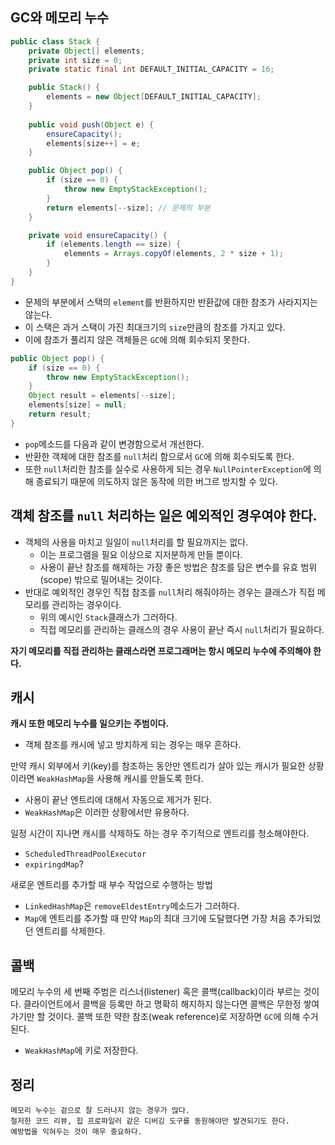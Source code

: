 ## GC와 메모리 누수
```java
public class Stack {
    private Object[] elements;
    private int size = 0;
    private static final int DEFAULT_INITIAL_CAPACITY = 16;

    public Stack() {
        elements = new Object[DEFAULT_INITIAL_CAPACITY];
    }
    
    public void push(Object e) {
        ensureCapacity();
        elements[size++] = e;
    }

    public Object pop() {
        if (size == 0) {
            throw new EmptyStackException();
        }
        return elements[--size]; // 문제의 부분
    }

    private void ensureCapacity() {
        if (elements.length == size) {
            elements = Arrays.copyOf(elements, 2 * size + 1);
        }
    }
}
```
- 문제의 부분에서 스택의 `element`를 반환하지만 반환값에 대한 참조가 사라지지는 않는다.
- 이 스택은 과거 스택이 가진 최대크기의 `size`만큼의 참조를 가지고 있다.
- 이에 참조가 풀리지 않은 객체들은 `GC`에 의해 회수되지 못한다.

```java
public Object pop() {
    if (size == 0) {
        throw new EmptyStackException();
    }
    Object result = elements[--size];
    elements[size] = null;
    return result;
}
```
- `pop`메소드를 다음과 같이 변경함으로서 개선한다.
- 반환한 객체에 대한 참조를 `null`처리 함으로서 `GC`에 의해 회수되도록 한다.
- 또한 `null`처리한 참조를 실수로 사용하게 되는 경우 `NullPointerException`에 의해 종료되기 때문에 의도하지 않은 동작에 의한 버그르 방지할 수 있다.

## 객체 참조를 `null` 처리하는 일은 예외적인 경우여야 한다.
- 객체의 사용을 마치고 일일이 `null`처리를 할 필요까지는 없다.
  - 이는 프로그램을 필요 이상으로 지저분하게 만들 뿐이다.
  - 사용이 끝난 참조를 해제하는 가장 좋은 방법은 참조를 담은 변수를 유효 범위(scope) 밖으로 밀어내는 것이다.
- 반대로 예외적인 경우인 직접 참조를 `null`처리 해줘야하는 경우는 클래스가 직접 메모리를 관리하는 경우이다.
  - 위의 예시인 `Stack`클래스가 그러하다.
  - 직접 메모리를 관리하는 클래스의 경우 사용이 끝난 즉시 `null`처리가 필요하다.

**자기 메모리를 직접 관리하는 클래스라면 프로그래머는 항시 메모리 누수에 주의해야 한다.**

## 캐시
**캐시 또한 메모리 누수를 일으키는 주범이다.**
- 객체 참조를 캐시에 넣고 방치하게 되는 경우는 매우 흔하다.

만약 캐시 외부에서 키(key)를 참조하는 동안만 엔트리가 살아 있는 캐시가 필요한 상황이라면 `WeakHashMap`을 사용해 캐시를 만들도록 한다.
- 사용이 끝난 엔트리에 대해서 자동으로 제거가 된다.
- `WeakHashMap`은 이러한 상황에서만 유용하다.

일정 시간이 지나면 캐시를 삭제하도 하는 경우 주기적으로 엔트리를 청소해야한다.
- `ScheduledThreadPoolExecutor`
- `expiringdMap`?

새로운 엔트리를 추가할 때 부수 작업으로 수행하는 방법
- `LinkedHashMap`은 `removeEldestEntry`메소드가 그러하다.
- `Map`에 엔트리를 추가할 때 만약 `Map`의 최대 크기에 도달했다면 가장 처음 추가되었던 엔트리를 삭제한다.

## 콜백
메모리 누수의 세 번째 주범은 리스너(listener) 혹은 콜백(callback)이라 부르는 것이다.
클라이언트에서 콜백을 등록만 하고 명확히 해지하지 않는다면 콜백은 무한정 쌓여가기만 할 것이다.
콜백 또한 약한 참조(weak reference)로 저장하면 `GC`에 의해 수거된다.
- `WeakHashMap`에 키로 저장한다.

## 정리
```
메모리 누수는 겉으로 잘 드러나지 않는 경우가 많다.
철저한 코드 리뷰, 힙 프로파일러 같은 디버깅 도구를 동원해야만 발견되기도 한다.
예방법을 익혀두는 것이 매우 중요하다.
```
